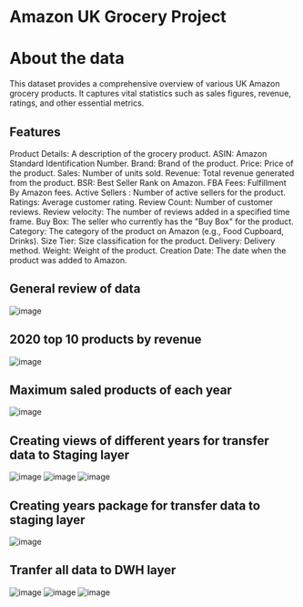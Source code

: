 # Amazon UK Grocery Project

# About the data
This dataset provides a comprehensive overview of various UK Amazon grocery products. It captures vital statistics such as sales figures, revenue, ratings, and other essential metrics.

## Features 
Product Details: A description of the grocery product.
ASIN: Amazon Standard Identification Number.
Brand: Brand of the product.
Price: Price of the product.
Sales: Number of units sold.
Revenue: Total revenue generated from the product.
BSR: Best Seller Rank on Amazon.
FBA Fees: Fulfillment By Amazon fees.
Active Sellers : Number of active sellers for the product.
Ratings: Average customer rating.
Review Count: Number of customer reviews.
Review velocity: The number of reviews added in a specified time frame.
Buy Box: The seller who currently has the "Buy Box" for the product.
Category: The category of the product on Amazon (e.g., Food Cupboard, Drinks).
Size Tier: Size classification for the product.
Delivery: Delivery method.
Weight: Weight of the product.
Creation Date: The date when the product was added to Amazon.

## General review of data
![image](https://github.com/aytekincn/Amazon-UK-Grocery-Project/assets/121166508/bdd4de9a-3e1d-46de-b23b-770e4c1f66f6)

## 2020 top 10 products by revenue
![image](https://github.com/aytekincn/Amazon-UK-Grocery-Project/assets/121166508/0e2f3195-3dc0-458c-9e2e-db1efc1a804f)

## Maximum saled products of each year
![image](https://github.com/aytekincn/Amazon-UK-Grocery-Project/assets/121166508/4dffe2d6-d8b1-40ec-89c0-3f7262041e6a)

## Creating views of different years for transfer data to Staging layer
![image](https://github.com/aytekincn/Amazon-UK-Grocery-Project/assets/121166508/5700f321-07c0-40b2-8918-56e5d6bc400c)
![image](https://github.com/aytekincn/Amazon-UK-Grocery-Project/assets/121166508/303f6590-fc6c-4acc-9443-0e0146bb60cf)
![image](https://github.com/aytekincn/Amazon-UK-Grocery-Project/assets/121166508/89a85a49-0ddf-402b-9ae9-9820dd0f5d82)


## Creating years package for transfer data to staging layer
![image](https://github.com/aytekincn/Amazon-UK-Grocery-Project/assets/121166508/bb92798b-c0e4-41b4-9224-b5c77a4302ca)

## Tranfer all data to DWH layer
![image](https://github.com/aytekincn/Amazon-UK-Grocery-Project/assets/121166508/8c2a7ce3-d9da-406d-8fed-2f85ce3a5ae0)
![image](https://github.com/aytekincn/Amazon-UK-Grocery-Project/assets/121166508/5d61962d-bd9d-4768-8f85-b18bd2163f5e)
![image](https://github.com/aytekincn/Amazon-UK-Grocery-Project/assets/121166508/e6297766-1474-4c18-baf4-25e0a6cbb468)
